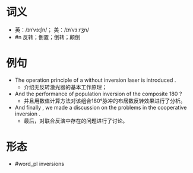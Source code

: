 # 词义
- 英：/ɪnˈvɜːʃn/； 美：/ɪnˈvɜːrʒn/
- #n 反转；倒置；倒转；颠倒
# 例句
- The operation principle of a without inversion laser is introduced .
	- 介绍无反转激光器的基本工作原理；
- And the performance of population inversion of the composite 180 ?
	- 并且用数值计算方法对该组合180°脉冲的布居数反转效果进行了分析。
- And finally , we made a discussion on the problems in the cooperative inversion .
	- 最后，对联合反演中存在的问题进行了讨论。
# 形态
- #word_pl inversions
